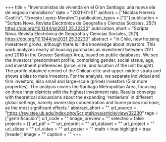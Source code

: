 +++
title = "Inversionistas de vivienda en el Gran Santiago: una nueva ola de negocio inmobiliario"
date = "2021-01-01"
authors = ["Nicolas Herrera Castillo", "Ernesto Lopez-Morales"]
publication_types = ["2"]
publication = "Scripta Nova. Revista Electrónica de Geografía y Ciencias Sociales, 25(1) https://doi.org/10.1344/sn2021.25.32230"
publication_short = "Scripta Nova. Revista Electrónica de Geografía y Ciencias Sociales, 25(1) https://doi.org/10.1344/sn2021.25.32230"
abstract = "In Chile, new housing investment grows, although there is little knowledge about investors. This work analyzes nearly all housing purchases as investment between 2011 and 2016 in the Greater Santiago Area, based on public databases. We see the investors' predominant profile, comprising gender, social status, age, and investment preferences (price, size, and location of the unit bought). The profile obtained remind of the Chilean elite and upper-middle strata and shows a bias to male investors. For the analysis, we separate individual and firm investors, also small and large-scale (prime) investors (5 or more properties). The analysis covers the Santiago Metropolitan Area, focusing on three inner districts with the highest investment rate. Results converge with theoretical discussions about the expanding 'rentierism' in different global settings, namely ownership concentration and home prices increase, as the most significant effects."
abstract_short = ""
url_source = "https://revistes.ub.edu/index.php/ScriptaNova/article/view/32230"
tags = ["gentrificación"]
url_code = ""
image_preview = ""
selected = false
projects = []
url_pdf = ""
url_preprint = ""
url_dataset = ""
url_project = ""
url_slides = ""
url_video = ""
url_poster = ""
math = true
highlight = true
[header]
image = ""
caption = ""
+++
